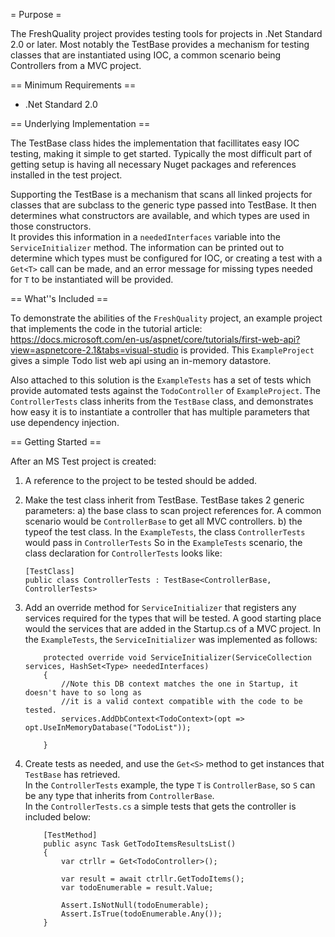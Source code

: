 ﻿= Purpose =

The FreshQuality project provides testing tools for projects in .Net Standard 2.0 or later.  Most notably the TestBase provides a mechanism for testing classes that are instantiated using IOC, a common scenario being Controllers from a MVC project.

== Minimum Requirements ==

* .Net Standard 2.0 

== Underlying Implementation ==

The TestBase class hides the implementation that facillitates easy IOC testing, making it simple to get started.  Typically the most difficult part of getting setup is having all necessary Nuget packages and references installed in the test project.

Supporting the TestBase is a mechanism that scans all linked projects for classes that are subclass to the generic type passed into TestBase.  It then determines what constructors are available, and which types are used in those constructors.  
It provides this information in a `neededInterfaces` variable into the `ServiceInitializer` method.  The information can be printed out to determine which types must be configured for IOC, or
creating a test with a `Get<T>` call can be made, and an error message for missing types needed for `T` to be instantiated will be provided.

== What''s Included ==

To demonstrate the abilities of the `FreshQuality` project, an example project that implements the code in the tutorial article:
https://docs.microsoft.com/en-us/aspnet/core/tutorials/first-web-api?view=aspnetcore-2.1&tabs=visual-studio
is provided.  This `ExampleProject` gives a simple Todo list web api using an in-memory datastore. 

 Also attached to this solution is the `ExampleTests` has a set of tests which provide automated tests against the `TodoController` of `ExampleProject`.
 The `ControllerTests` class inherits from the `TestBase` class, and demonstrates how easy it is to instantiate a controller that has multiple parameters that use dependency injection.
 
 == Getting Started ==
 
 After an MS Test project is created:
 1. A reference to the project to be tested should be added.
 2. Make the test class inherit from TestBase.  TestBase takes 2 generic parameters: 
     a) the base class to scan project references for.  A common scenario would be `ControllerBase` to get all MVC controllers.
     b) the typeof the test class.  In the `ExampleTests`, the class `ControllerTests` would pass in `ControllerTests`
    So in the `ExampleTests` scenario, the class declaration for `ControllerTests` looks like:
    
    ```
    [TestClass]
    public class ControllerTests : TestBase<ControllerBase, ControllerTests>
    ```
 3. Add an override method for `ServiceInitializer` that registers any services required for the types that will be tested.   A good starting place would the services that are added in the Startup.cs of a MVC project.
    In the `ExampleTests`, the `ServiceInitializer` was implemented as follows:
    
    ```
        protected override void ServiceInitializer(ServiceCollection services, HashSet<Type> neededInterfaces)
        {
            //Note this DB context matches the one in Startup, it doesn't have to so long as 
            //it is a valid context compatible with the code to be tested.
            services.AddDbContext<TodoContext>(opt => opt.UseInMemoryDatabase("TodoList"));

        }    
    ```
 4. Create tests as needed, and use the `Get<S>` method to get instances that `TestBase` has retrieved.  
    In the `ControllerTests` example, the type `T` is `ControllerBase`, so `S` can be any type that inherits from `ControllerBase`.  
    In the `ControllerTests.cs` a simple tests that gets the controller is included below:
    ```
        [TestMethod]
        public async Task GetTodoItemsResultsList()
        {
            var ctrllr = Get<TodoController>();

            var result = await ctrllr.GetTodoItems();
            var todoEnumerable = result.Value;

            Assert.IsNotNull(todoEnumerable);
            Assert.IsTrue(todoEnumerable.Any());
        }

    ```
 
    